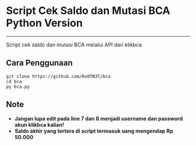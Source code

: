 # Script Cek Saldo dan Mutasi BCA Python Version
----
Script cek saldo dan mutasi BCA melalui API dari klikbca

## Cara Penggunaan
```
git clone https://github.com/Ro0TN3T/bca
cd bca
py bca.py
```

## Note
- **Jangan lupa edit pada line 7 dan 8 menjadi username dan password akun klikbca kalian!**
- **Saldo akhir yang tertera di script termasuk uang mengendap Rp 50.000**

